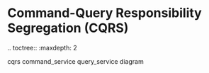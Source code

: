 # Command-Query Responsibility Segregation (CQRS)
    
.. toctree::
   :maxdepth: 2
   
   cqrs
   command_service
   query_service
   diagram